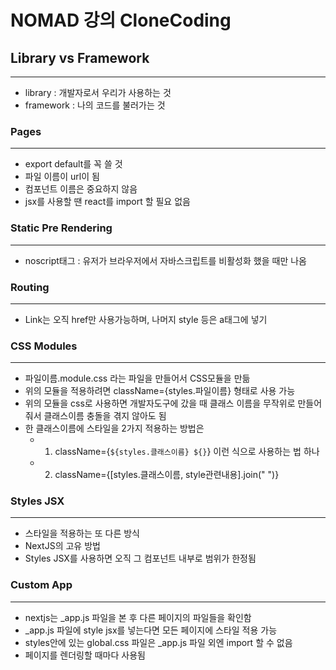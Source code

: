 # NOMAD 강의 CloneCoding

## Library vs Framework

---

- library : 개발자로서 우리가 사용하는 것
- framework : 나의 코드를 불러가는 것

### Pages

---

- export default를 꼭 쓸 것
- 파일 이름이 url이 됨
- 컴포넌트 이름은 중요하지 않음
- jsx를 사용할 땐 react를 import 할 필요 없음

### Static Pre Rendering

---

- noscript태그 : 유저가 브라우저에서 자바스크립트를 비활성화 했을 때만 나옴

### Routing

---

- Link는 오직 href만 사용가능하며, 나머지 style 등은 a태그에 넣기

### CSS Modules

---

- 파일이름.module.css 라는 파일을 만들어서 CSS모듈을 만듦
- 위의 모듈을 적용하려면 className={styles.파일이름} 형태로 사용 가능
- 위의 모듈을 css로 사용하면 개발자도구에 갔을 때 클래스 이름을 무작위로 만들어줘서 클래스이름 충돌을 겪지 않아도 됨
- 한 클래스이름에 스타일을 2가지 적용하는 방법은
  - 1. className={`${styles.클래스이름} ${}`} 이런 식으로 사용하는 법 하나
  - 2. className={[styles.클래스이름, style관련내용].join(" ")}

### Styles JSX

---

- 스타일을 적용하는 또 다른 방식
- NextJS의 고유 방법
- Styles JSX를 사용하면 오직 그 컴포넌트 내부로 범위가 한정됨

### Custom App

---

- nextjs는 \_app.js 파일을 본 후 다른 페이지의 파일들을 확인함
- \_app.js 파일에 style jsx를 넣는다면 모든 페이지에 스타일 적용 가능
- styles안에 있는 global.css 파일은 \_app.js 파일 외엔 import 할 수 없음
- 페이지를 렌더링할 때마다 사용됨
